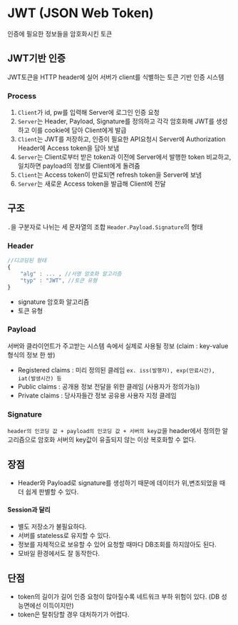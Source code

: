 # JWT (JSON Web Token)

인증에 필요한 정보들을 암호화시킨 토큰

## JWT기반 인증

JWT토큰을 HTTP header에 실어 서버가 client를 식별하는 토큰 기반 인증 시스템

### Process

1. `Client`가 id, pw를 입력해 Server에 로그인 인증 요청
2. `Server`는 Header, Payload, Signature를 정의하고 각각 암호화해 JWT를 생성하고 이를 cookie에 담아 Client에게 발급
3. `Client`는 JWT를 저장하고, 인증이 필요한 API요청시 Server에 Authorization Header에 Access token을 담아 보냄
4. `Server`는 Client로부터 받은 token과 이전에 Server에서 발행한 token 비교하고, 일치하면 payload의 정보를 Client에게 돌려줌
5. `Client`는 Access token이 만료되면 refresh token을 Server에 보냄
6. `Server`는 새로운 Access token을 발급해 Client에 전달

## 구조

`.`을 구분자로 나뉘는 세 문자열의 조합
`Header.Payload.Signature`의 형태

### Header

```javascript
//디코딩된 형태
{
    "alg" : ... , //서명 암호화 알고리즘
    "typ" : "JWT", //토큰 유형
}

```

- signature 암호화 알고리즘
- 토큰 유형

### Payload

서버와 클라이언트가 주고받는 시스템 속에서 실제로 사용될 정보 (claim : key-value 형식의 정보 한 쌍)

- Registered claims : 미리 정의된 클레임 `ex. iss(발행자), exp(만료시간), iat(발생시간) 등`
- Public claims : 공개용 정보 전달을 위한 클레임 (사용자가 정의가능))
- Private claims : 당사자들간 정보 공유용 사용자 지정 클레임

### Signature

`header의 인코딩 값 + payload의 인코딩 값 + 서버의 key값`을 header에서 정의한 알고리즘으로 암호화
서버의 key값이 유출되지 않는 이상 복호화할 수 없다.

## 장점

- Header와 Payload로 signature를 생성하기 때문에 데이터가 위,변조되었을 때 더 쉽게 판별할 수 있다.

#### Session과 달리

- 별도 저장소가 불필요하다.
- 서버를 stateless로 유지할 수 있다.
- 정보를 자체적으로 보유할 수 있어 요청할 때마다 DB조회를 하지않아도 된다.
- 모바일 환경에서도 잘 동작한다.

## 단점

- token의 길이가 길어 인증 요청이 많아질수록 네트워크 부하 위험이 있다. (DB 성능면에선 이득이지만)
- token은 탈취당할 경우 대처하기가 어렵다.
